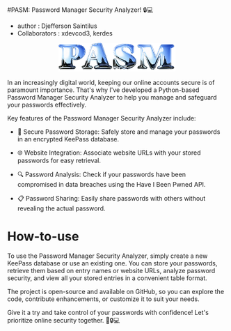 #PASM: Password Manager Security Analyzer! 🔒💻
- author : Djefferson Saintilus
- Collaborators : xdevcod3, kerdes

<p align="center">
  <img src="banner.png" alt="Image" />
</p>


In an increasingly digital world, keeping our online accounts secure is of paramount importance. That's why 
I've developed a Python-based Password Manager Security Analyzer to help you manage and safeguard your passwords effectively.

Key features of the Password Manager Security Analyzer include:

- 🔐 Secure Password Storage: Safely store and manage your passwords in an encrypted KeePass database.

- 🌐 Website Integration: Associate website URLs with your stored passwords for easy retrieval.

- 🔍 Password Analysis: Check if your passwords have been compromised in data breaches using the Have I Been Pwned API.

- 📋 Password Sharing: Easily share passwords with others without revealing the actual password.

# How-to-use

To use the Password Manager Security Analyzer, simply create a new KeePass database or use an existing one. You can 
store your passwords, retrieve them based on entry names or website URLs, analyze password security, and view all your 
stored entries in a convenient table format.

The project is open-source and available on GitHub, so you can explore the code, contribute enhancements, or customize it 
to suit your needs.

Give it a try and take control of your passwords with confidence! Let's prioritize online security together. 💪🔒💻


